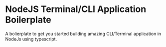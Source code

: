 # NodeJS Terminal/CLI Application Boilerplate

A bolierplate to get you started building amazing CLI/Terminal application in NodeJs using typescript.
